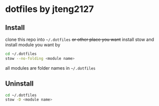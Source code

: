 # dotfiles by jteng2127

## Install

clone this repo into `~/.dotfiles` ~~or other place you want~~
install stow
and install module you want by

```bash
cd ~/.dotfiles
stow --no-folding <module name>
```

all modules are folder names in `~/.dotfiles`

## Uninstall

```bash
cd ~/.dotfiles
stow -D <module name>
```
